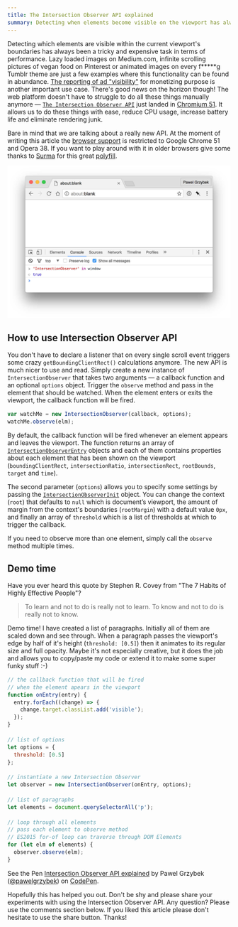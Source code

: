 ```yaml
---
title: The Intersection Observer API explained
summary: Detecting when elements become visible on the viewport has always been an expensive task. Not anymore — the Intersection Observer API just landed in Chromium.
---
```


Detecting which elements are visible within the current viewport's boundaries has always been a tricky and expensive task in terms of performance. Lazy loaded images on Medium.com, infinite scrolling pictures of vegan food on Pinterest or animated images on every f*****g Tumblr theme are just a few examples where this functionality can be found in abundance. [The reporting of ad "visibility"](https://www.iab.com/viewability-has-arrived-what-you-need-to-know-to-see-through-this-sea-change/) for monetizing purpose is another important use case. There's good news on the horizon though! The web platform doesn't have to struggle to do all these things manually anymore — [`The Intersection Observer API`](https://www.w3.org/TR/intersection-observer/) just landed in [Chromium 51](https://blog.chromium.org/2016/05/new-apis-to-help-developers-improve.html). It allows us to do these things with ease, reduce CPU usage, increase battery life and eliminate rendering junk.

Bare in mind that we are talking about a really new API. At the moment of writing this article the [browser support](https://www.chromestatus.com/feature/5695342691483648) is restricted to Google Chrome 51 and Opera 38. If you want to play around with it in older browsers give some thanks to [Surma](https://twitter.com/dassurma) for this great [polyfill](https://github.com/surma-dump/IntersectionObserver/blob/polyfill/polyfill/intersectionobserver-polyfill.js).

![IntersectionObserver in Google Chrome Canary](2016-06-13-1.jpg)

## How to use Intersection Observer API

You don't have to declare a listener that on every single scroll event triggers some crazy `getBoundingClientRect()` calculations anymore. The new API is much nicer to use and read. Simply create a new instance of `IntersectionObserver` that takes two arguments — a callback function and an optional `options` object. Trigger the `observe` method and pass in the element that should be watched. When the element enters or exits the viewport, the callback function will be fired.

```js
var watchMe = new IntersectionObserver(callback, options);
watchMe.observe(elm);
```

By default, the callback function will be fired whenever an element appears and leaves the viewport. The function returns an array of [`IntersectionObserverEntry`](https://www.w3.org/TR/intersection-observer/#intersection-observer-entry) objects and each of them contains properties about each element that has been shown on the viewport (`boundingClientRect`, `intersectionRatio`, `intersectionRect`, `rootBounds`, `target` and `time`).

The second parameter (`options`) allows you to specify some settings by passing the [`IntersectionObserverInit`](https://www.w3.org/TR/intersection-observer/#intersection-observer-init) object. You can change the context (`root`) that defaults to `null` which is document’s viewport, the amount of margin from the context's boundaries (`rootMargin`) with a default value `0px`, and finally an array of `threshold` which is a list of thresholds at which to trigger the callback.

If you need to observe more than one element, simply call the `observe` method multiple times.

## Demo time

Have you ever heard this quote by Stephen R. Covey from "The 7 Habits of Highly Effective People"?

> To learn and not to do is really not to learn. To know and not to do is really not to know.

Demo time! I have created a list of paragraphs. Initially all of them are scaled down and see through. When a paragraph passes the viewport's edge by half of it's height (`threshold: [0.5]`) then it animates to its regular size and full opacity. Maybe it's not especially creative, but it does the job and allows you to copy/paste my code or extend it to make some super funky stuff :-)

```js
// the callback function that will be fired
// when the element apears in the viewport
function onEntry(entry) {
  entry.forEach((change) => {
    change.target.classList.add('visible');
  });
}

// list of options
let options = {
  threshold: [0.5]
};

// instantiate a new Intersection Observer
let observer = new IntersectionObserver(onEntry, options);

// list of paragraphs
let elements = document.querySelectorAll('p');

// loop through all elements
// pass each element to observe method
// ES2015 for-of loop can traverse through DOM Elements
for (let elm of elements) {
  observer.observe(elm);
}
```

<p data-height="400" data-theme-id="dark" data-slug-hash="YWqWXJ" data-default-tab="result" data-user="pawelgrzybek" data-embed-version="2" data-preview="true" class="codepen">See the Pen <a href="https://codepen.io/pawelgrzybek/pen/YWqWXJ/">Intersection Observer API explained</a> by Pawel Grzybek (<a href="https://codepen.io/pawelgrzybek">@pawelgrzybek</a>) on <a href="http://codepen.io">CodePen</a>.</p>
<script async src="//assets.codepen.io/assets/embed/ei.js"></script>

Hopefully this has helped you out. Don't be shy and please share your experiments with using the Intersection Observer API. Any question? Please use the comments section below. If you liked this article please don't hesitate to use the share button. Thanks!
